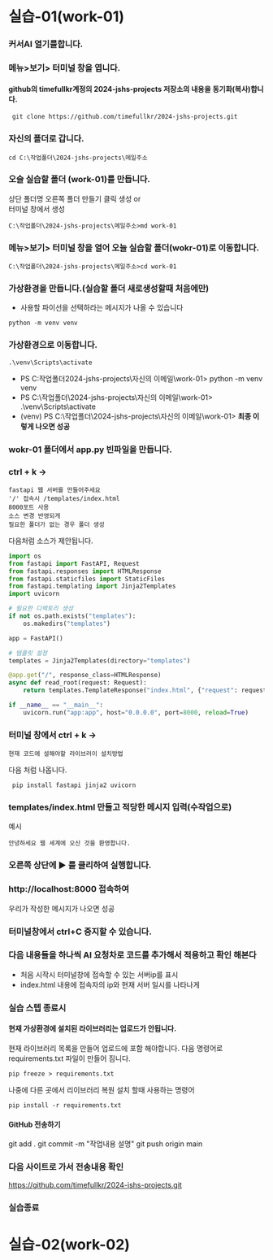 
# 실습-01(work-01) 
### 커서AI 열기를합니다.
### 메뉴>보기> 터미널 창을 엽니다.
#### github의 timefullkr계정의 2024-jshs-projects 저장소의 내용을 동기화(복사)합니다.

```
 git clone https://github.com/timefullkr/2024-jshs-projects.git
```
### 자신의 폴더로 갑니다.
```
cd C:\작업폴더\2024-jshs-projects\메일주소
```
### 오슬 실습할 폴더 (work-01)를 만듭니다.
상단 폴더명 오른쪽 폴더 만들기 클릭 생성 
or  
터미널 창에서 생성 
```
C:\작업폴더\2024-jshs-projects\메일주소>md work-01
```

### 메뉴>보기> 터미널 창을 열어 오늘 실습할 폴더(wokr-01)로 이동합니다.
```
C:\작업폴더\2024-jshs-projects\메일주소>cd work-01
```
### 가상환경을 만듭니다.(실습할 폴더 새로생성할때 처음에만) 
- 사용할 파이선을 선택하라는 메시지가 나올 수 있습니다
```
python -m venv venv
```
### 가상환경으로 이동합니다.
```
.\venv\Scripts\activate
```
- PS C:작업폴더2024-jshs-projects\자신의 이메일\work-01> python -m venv venv
- PS C:\작업폴더\2024-jshs-projects\자신의 이메일\work-01> .\venv\Scripts\activate
- (venv) PS C:\작업폴더\2024-jshs-projects\자신의 이메일\work-01> **최종 이렇게 나오면 성공**

### wokr-01 폴더에서 app.py 빈파일을 만듭니다.
### ctrl + k -> 
```
fastapi 웹 서버를 만들어주세요
'/' 접속시 /templates/index.html
8000포트 사용
소스 변경 반영되게
필요한 폴더가 없는 경우 폴더 생성
```
다음처럼 소스가 제안됩니다.
```python
import os
from fastapi import FastAPI, Request
from fastapi.responses import HTMLResponse
from fastapi.staticfiles import StaticFiles
from fastapi.templating import Jinja2Templates
import uvicorn

# 필요한 디렉토리 생성
if not os.path.exists("templates"):
    os.makedirs("templates")

app = FastAPI()

# 템플릿 설정
templates = Jinja2Templates(directory="templates")

@app.get("/", response_class=HTMLResponse)
async def read_root(request: Request):
    return templates.TemplateResponse("index.html", {"request": request})

if __name__ == "__main__":
    uvicorn.run("app:app", host="0.0.0.0", port=8000, reload=True)
```
### 터미널 창에서 ctrl + k -> 
```
현재 코드에 설해야할 라이브러이 설치방법
```
다음 처럼 나옵니다.
```
 pip install fastapi jinja2 uvicorn
```

### templates/index.html 만들고 적당한 메시지 입력(수작업으로)
예시
```
안녕하세요 웹 세계에 오신 것을 환영합니다.
```
### 오른쪽 상단에 ▶ 를 클리하여 실행합니다.
### http://localhost:8000  접속하여 
우리가 작성한 메시지가 나오면 성공

### 터미널창에서 ctrl+C 중지할 수 있습니다.

### 다음 내용들을 하나씩 AI 요청차로 코드를 추가해서 적용하고 확인 해본다
- 처음 시작시 터미널창에 접속할 수 있는 서버ip를 표시
- index.html  내용에 접속자의 ip와 현재 서버 일시를 나타나게

### 실습 스텝 종료시

#### 현재 가상환경에 설치된 라이브러리는 업로드가 안됩니다. 
현재 라이브러리 목록을 만들어 업로드에 포함 해야합니다.
다음 명령어로 requirements.txt 파일이 만들어 짐니다.
```
pip freeze > requirements.txt
```
나중에 다른 곳에서 리이브러리 복원 설치 할때 사용하는 명령어 
```
pip install -r requirements.txt
```
#### GitHub 전송하기
git add .
git commit -m "작업내용 설명"
git push origin main

### 다음 사이트로 가서 전송내용 확인 
https://github.com/timefullkr/2024-jshs-projects.git

### 실습종료

# 실습-02(work-02) 
